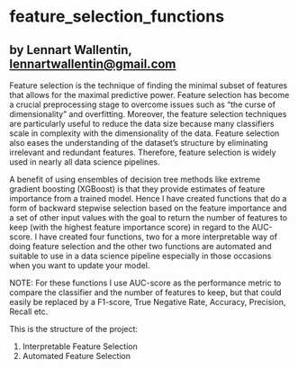# feature_selection_functions
## by Lennart Wallentin, lennartwallentin@gmail.com 
Feature selection is the technique of finding the minimal subset of features that allows for the maximal predictive power. Feature selection has become a crucial preprocessing stage to overcome issues such as “the curse of dimensionality” and overfitting. Moreover, the feature selection techniques are particularly useful to reduce the data size because many classifiers scale in complexity with the dimensionality of the data. Feature selection also eases the understanding of the dataset’s structure by eliminating irrelevant and redundant features. Therefore, feature selection is widely used in nearly all data science pipelines. 

A benefit of using ensembles of decision tree methods like extreme gradient boosting (XGBoost) is that they provide estimates of feature importance from a trained model. Hence I have created functions that do a form of backward stepwise selection based on the feature importance and a set of other input values with the goal to return the number of features to keep (with the highest feature importance score) in regard to the AUC-score. 
I have created four functions, two for a more interpretable way of doing feature selection and the other two functions are automated and suitable to use in a data science pipeline especially in those occasions when you want to update your model. 

NOTE: For these functions I use AUC-score as the performance metric to compare the classifier and the number of features to keep, but that could easily be replaced by a F1-score, True Negative Rate, Accuracy, Precision, Recall etc.

This is the structure of the project:
1. Interpretable Feature Selection 
2. Automated Feature Selection
